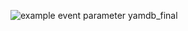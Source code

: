 ![example event parameter](https://github.com/Evgenia789/yamdb_final/github/docs/actions/workflows/yamdb_workflow.yml/badge.svg?event=push)
yamdb_final
